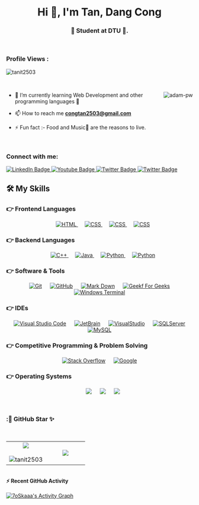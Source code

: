 <h1 align="center">Hi 👋, I'm Tan, Dang Cong</h1>
<h3 align="center">🙂 Student at DTU 🙂.</h3>

<br>

<p align="right"> <h3>Profile Views :</h3> <img src="https://komarev.com/ghpvc/?username=tanit2503&label=Profile%20views&color=0e75b6&style=for-the-badge"
    alt="tanit2503" /> 
  </p>

<br>

<p><img align="right" src="https://github.com/Adam-pw/Adam-pw/blob/main/animation_500_kxa883sd.gif" alt="adam-pw" /></p>


- 🌱 I’m currently learning Web Development and other programming languages 🙂

- 📫 How to reach me **congtan2503@gmail.com**

- ⚡ Fun fact :- Food and Music🎵 are the reasons to live.

<br>

<h3 align="left">Connect with me:</h3>

<div id="badges">
  <a href="https://www.facebook.com/tanisme25/">
    <img src="https://img.shields.io/badge/Đặng Công Tấn-1877F2?style=for-the-badge&logo=facebook&logoColor=white" alt="LinkedIn Badge"/>
  </a>
  <a href="https://instagram.com/_tanisme">
    <img src="https://img.shields.io/badge/_tanisme-E4405F?style=for-the-badge&logo=instagram&logoColor=white" alt="Youtube Badge"/>
  </a>
  <a href="https://twitter.com/congtan2503">
    <img src="https://img.shields.io/badge/@congtan2503-1DA1F2?style=for-the-badge&logo=twitter&logoColor=white" alt="Twitter Badge"/>
  </a>
  <a href="https://www.linkedin.com/in/congtan2503/">
    <img src="https://img.shields.io/badge/Linkedin-0A66C2?style=for-the-badge&logo=linkedin&logoColor=white" alt="Twitter Badge"/>
  </a>
</div>

## 🛠️ My Skills


### 👉 Frontend Languages
<p align="center"> 
  &emsp; 
  <a href="https://www.w3.org/html/" target="_blank"> 
   <img alt="HTML" src="https://img.shields.io/badge/HTML5%20-%23E34F26.svg?style=for-the-badge&logo=html5&logoColor=white">
  </a>   
  &emsp;
  <a href="https://www.w3schools.com/css/" target="_blank">
    <img alt="CSS" src="https://img.shields.io/badge/CSS%20-%235586A4.svg?style=for-the-badge&logo=css3&logoColor=white">
  </a> 
   &emsp;
  <a href="#" target="_blank">
    <img alt="CSS" src="https://img.shields.io/badge/Bootstrap%20-7952B3.svg?style=for-the-badge&logo=bootstrap&logoColor=white">
  </a> 
  &emsp;
  <a href="" target="_blank">
    <img alt="CSS" src="https://img.shields.io/badge/JavaScript%20-F7DF1E.svg?style=for-the-badge&logo=javascript&logoColor=black">
  </a> 
</p>


### 👉 Backend Languages

<p align="center"> 
  &emsp; 
  <a href="https://www.w3schools.com/cpp/" target="_blank"> 
    <img alt="C++" src="https://img.shields.io/badge/C++%20-%2300599C.svg?style=for-the-badge&logo=c%2B%2B&logoColor=white">
  </a> 
  &emsp;
  <a href="https://www.java.com" target="_blank"> 
    <img alt="Java" src="https://img.shields.io/badge/Java-%23007396.svg?style=for-the-badge&logo=java&logoColor=white">
  </a>
  &emsp;
   <a href="https://www.python.org" target="_blank">
    <img alt="Python" src="https://img.shields.io/badge/Python%20-%2314354C.svg?style=for-the-badge&logo=python&logoColor=white">
  </a>
  &emsp;
   <a href="https://docs.microsoft.com/en-us/dotnet/csharp/" target="_blank">
    <img alt="Python" src="https://img.shields.io/badge/CSharp%20-%235586A4.svg?style=for-the-badge&logo=csharp&logoColor=white">
  </a>
</p>

 ### 👉 Software & Tools
 
<p align="center">
  &emsp;
    <a href="#"><img alt="Git" src="https://img.shields.io/badge/Git%20-%23F05033.svg?style=for-the-badge&logo=git&logoColor=white"></a>
  &emsp;
    <a href="#"><img alt="GitHub" src="https://img.shields.io/badge/github-%23181717.svg?style=for-the-badge&logo=github&logoColor=white"></a>
  &emsp;
    <a href="#"><img alt="Mark Down" src="https://img.shields.io/badge/Markdown-000000?style=for-the-badge&logo=markdown&logoColor=white"></a>
  &emsp;
    <a href="#"><img alt="Geekf For Geeks" src="https://img.shields.io/badge/geeksforgeeks-%230F9D58.svg?style=for-the-badge&logo=geeksforgeeks&logoColor=white"></a>
   &emsp;
    <a href="#"><img alt="Windows Terminal" src="https://img.shields.io/badge/Windows%20Terminal-4D4D4D.svg?style=for-the-badge&logo=windowsterminal&logoColor=white"></a>
</p>

 ### 👉 IDEs
 
<p align="center">
  &emsp;
    <a href="#"><img alt="Visual Studio Code" src="https://img.shields.io/badge/Visual%20Studio%20Code-0078d7.svg?style=for-the-badge&logo=visual-studio-code&logoColor=white"></a>
  &emsp;
    <a href="#"><img alt="JetBrain" src="https://img.shields.io/badge/jetbrains-%23000000.svg?style=for-the-badge&logo=jetbrains&logoColor=white" /></a>
  &emsp;
    <a href="#"><img alt="VisualStudio" src="https://img.shields.io/badge/-Visual%20Studio-5C2D91?style=for-the-badge&logo=visualstudio&logoColor=white" /></a>
  &emsp;
    <a href="#"><img alt="SQLServer" src="https://img.shields.io/badge/-SQL%20Server-blue?style=for-the-badge&logo=microsoftsqlserver&logoColor=white" /></a>
   &emsp;
    <a href="#"><img alt="MySQL" src="https://img.shields.io/badge/-MySQL-4479A1?style=for-the-badge&logo=mysql&logoColor=white" /></a>
</p>

 ### 👉 Competitive Programming & Problem Solving
 
<p align="center">
    <a href="#"><img alt="Stack Overflow" src="https://img.shields.io/badge/-Stack%20Overflow-FE7A16?style=for-the-badge&logo=stack-overflow&logoColor=white"></a>
  &emsp;
    <a href="#"><img alt = "Google" src="https://img.shields.io/badge/google-%234285F4.svg?style=for-the-badge&logo=google&logoColor=white" /></a>
    
</p>

 ### 👉 Operating Systems
 
<p align="center">
  &emsp;
    <a href="#"><img src="https://img.shields.io/badge/Linux-FCC624?style=for-the-badge&logo=linux&logoColor=black"></a>
  &emsp;
    <a href="#"><img src="https://img.shields.io/badge/Ubuntu-E95420?style=for-the-badge&logo=ubuntu&logoColor=white"></a>
  &emsp;
    <a href="#"><img src="https://img.shields.io/badge/Windows-0078D6?style=for-the-badge&logo=windows&logoColor=white"></a>
</p>

<br/>
<h3>:🎉 GitHub Star ✨</h3>
                  
  <br>
<table border="0" align="center">
<tr border="0">
<td width="50%" align="center">
  
  <img  align="center"  src="https://github-readme-stats.vercel.app/api?username=tanit2503&show_icons=true&locale=en&bg_color=0d1117&text_color=ffffff&repo=convoychat" />
  <br></br>
  <img  title="🔥 Get streak stats for your profile at git.io/streak-stats" alt="tanit2503" src="https://github-readme-streak-stats.herokuapp.com/?user=tanit2503&theme=dark&background=0d1117" />
</td>

<td width="50%" align="center">

  <img  align="center"  src="https://github-readme-stats.anuraghazra1.vercel.app/api/top-langs/?username=Tanit2503&theme=dark&no-bg=true&no-frame=true&langs_count=10"/>
  
  </td>
</tr>
</table>

<br>

<summary><b>⚡ Recent GitHub Activity</b></summary>
  <br/>
   <a href="https://github.com/tanit2503"><img alt="7oSkaaa's Activity Graph" src="https://activity-graph.herokuapp.com/graph?username=Tanit2503&custom_title=Contribution%20Graph&theme=react-dark" /></a>
  <br/>
